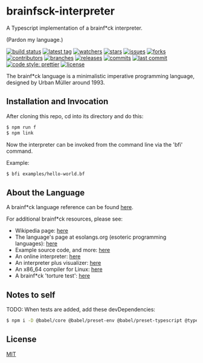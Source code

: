 # brainfsck-interpreter
A Typescript implementation of a brainf*ck interpreter.

(Pardon my language.)

[![build status][build-status-badge-image]][build-status-url]
[![latest tag][latest-tag-badge-image]][latest-tag-url]
[![watchers][watchers-badge-image]][watchers-url]
[![stars][stars-badge-image]][stars-url]
[![issues][issues-badge-image]][issues-url]
[![forks][forks-badge-image]][forks-url]
[![contributors][contributors-badge-image]][contributors-url]
[![branches][branches-badge-image]][branches-url]
[![releases][releases-badge-image]][releases-url]
[![commits][commits-badge-image]][commits-url]
[![last commit][last-commit-badge-image]][last-commit-url]
[![code style: prettier][prettier-badge-image]][prettier-url]
[![license][license-badge-image]][license-url]

The brainf*ck language is a minimalistic imperative programming language, designed by Urban Müller around 1993.

## Installation and Invocation

After cloning this repo, cd into its directory and do this:

```sh
$ npm run f
$ npm link
```

Now the interpreter can be invoked from the command line via the 'bfi' command.

Example:

```sh
$ bfi examples/hello-world.bf
```

## About the Language

A brainf*ck language reference can be found [here](http://brainfuck.org/brainfuck.html).

For additional brainf*ck resources, please see:

- Wikipedia page: [here](https://en.wikipedia.org/wiki/Brainfuck)
- The language's page at esolangs.org (esoteric programming languages): [here](https://esolangs.org/wiki/Brainfuck)
- Example source code, and more: [here](http://brainfuck.org/)
- An online interpreter: [here](https://bf.doleczek.pl/)
- An interpreter plus visualizer: [here](https://github.com/fatiherikli/brainfuck-visualizer)
- An x86_64 compiler for Linux: [here](https://github.com/depsterr/bc)
- A brainf*ck 'torture test': [here](https://github.com/rdebath/Brainfuck)

## Notes to self

TODO: When tests are added, add these devDependencies:

```sh
$ npm i -D @babel/core @babel/preset-env @babel/preset-typescript @types/jest jest
```

## License
[MIT](https://choosealicense.com/licenses/mit/)

[build-status-badge-image]: https://circleci.com/gh/tom-weatherhead/brainfsck-interpreter.svg?style=shield
[build-status-url]: https://circleci.com/gh/tom-weatherhead/brainfsck-interpreter
[latest-tag-badge-image]: https://badgen.net/github/tag/tom-weatherhead/brainfsck-interpreter
[latest-tag-url]: https://github.com/tom-weatherhead/brainfsck-interpreter/tags
[watchers-badge-image]: https://badgen.net/github/watchers/tom-weatherhead/brainfsck-interpreter
[watchers-url]: https://github.com/tom-weatherhead/brainfsck-interpreter/watchers
[stars-badge-image]: https://badgen.net/github/stars/tom-weatherhead/brainfsck-interpreter
[stars-url]: https://github.com/tom-weatherhead/brainfsck-interpreter/stargazers
[issues-badge-image]: https://badgen.net/github/issues/tom-weatherhead/brainfsck-interpreter
[issues-url]: https://github.com/tom-weatherhead/brainfsck-interpreter/issues
[forks-badge-image]: https://badgen.net/github/forks/tom-weatherhead/brainfsck-interpreter
[forks-url]: https://github.com/tom-weatherhead/brainfsck-interpreter/network/members
[contributors-badge-image]: https://badgen.net/github/contributors/tom-weatherhead/brainfsck-interpreter
[contributors-url]: https://github.com/tom-weatherhead/brainfsck-interpreter/graphs/contributors
[branches-badge-image]: https://badgen.net/github/branches/tom-weatherhead/brainfsck-interpreter
[branches-url]: https://github.com/tom-weatherhead/brainfsck-interpreter/branches
[releases-badge-image]: https://badgen.net/github/releases/tom-weatherhead/brainfsck-interpreter
[releases-url]: https://github.com/tom-weatherhead/brainfsck-interpreter/releases
[commits-badge-image]: https://badgen.net/github/commits/tom-weatherhead/brainfsck-interpreter
[commits-url]: https://github.com/tom-weatherhead/brainfsck-interpreter/commits/master
[last-commit-badge-image]: https://badgen.net/github/last-commit/tom-weatherhead/brainfsck-interpreter
[last-commit-url]: https://github.com/tom-weatherhead/brainfsck-interpreter
[prettier-badge-image]: https://img.shields.io/badge/code_style-prettier-ff69b4.svg?style=flat-square
[prettier-url]: https://github.com/prettier/prettier
[license-badge-image]: https://img.shields.io/github/license/mashape/apistatus.svg
[license-url]: https://github.com/tom-weatherhead/thaw-grammar/blob/master/LICENSE
